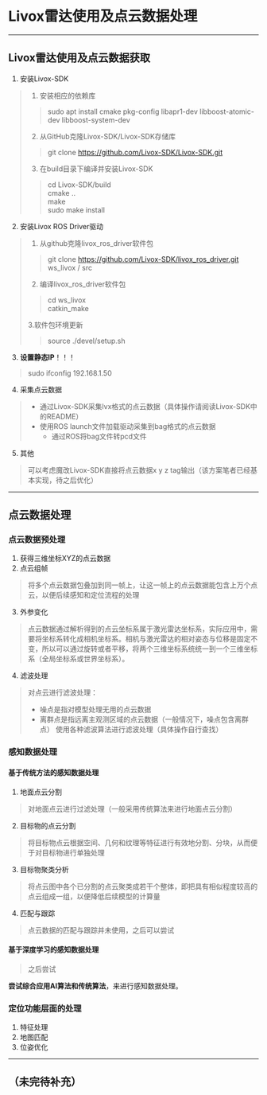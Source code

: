 # Livox雷达使用及点云数据处理

***

## Livox雷达使用及点云数据获取
1. 安装Livox-SDK
> 1. 安装相应的依赖库  
>> sudo apt install cmake pkg-config libapr1-dev libboost-atomic-dev libboost-system-dev  
> 2. 从GitHub克隆Livox-SDK/Livox-SDK存储库  
>> git clone https://github.com/Livox-SDK/Livox-SDK.git  
> 3. 在build目录下编译并安装Livox-SDK  
>> cd Livox-SDK/build  
>> cmake ..  
>> make  
>> sudo make install  

2. 安装Livox ROS Driver驱动
> 1. 从github克隆livox_ros_driver软件包  
>> git clone https://github.com/Livox-SDK/livox_ros_driver.git ws_livox / src
> 2. 编译livox_ros_driver软件包
>> cd ws_livox  
>> catkin_make  
> 
> 3.软件包环境更新  
>> source ./devel/setup.sh

3. **设置静态IP**！！！  
> sudo ifconfig <id> 192.168.1.50

4. 采集点云数据
> * 通过Livox-SDK采集lvx格式的点云数据（具体操作请阅读Livox-SDK中的README） 
> * 使用ROS launch文件加载驱动采集到bag格式的点云数据
>   * 通过ROS将bag文件转pcd文件

5. 其他
> 可以考虑魔改Livox-SDK直接将点云数据x y z tag输出（该方案笔者已经基本实现，待之后优化）
***  

## 点云数据处理

### 点云数据预处理
1. 获得三维坐标XYZ的点云数据
2. 点云组帧
> 将多个点云数据包叠加到同一帧上，让这一帧上的点云数据能包含上万个点云，以便后续感知和定位流程的处理  
3. 外参变化
> 点云数据通过解析得到的点云坐标系属于激光雷达坐标系，实际应用中，需要将坐标系转化成相机坐标系。相机与激光雷达的相对姿态与位移是固定不变，所以可以通过旋转或者平移，将两个三维坐标系统统一到一个三维坐标系（全局坐标系或世界坐标系）。
4. 滤波处理
> 对点云进行滤波处理：  
> * 噪点是指对模型处理无用的点云数据
> * 离群点是指远离主观测区域的点云数据（一般情况下，噪点包含离群点）
> 使用各种滤波算法进行滤波处理（具体操作自行查找）

### 感知数据处理
#### 基于传统方法的感知数据处理
1. 地面点云分割
> 对地面点云进行过滤处理（一般采用传统算法来进行地面点云分割）
2. 目标物的点云分割
> 将目标物点云根据空间、几何和纹理等特征进行有效地分割、分块，从而便于对目标物进行单独处理
3. 目标物聚类分析
> 将点云图中各个已分割的点云聚类成若干个整体，即把具有相似程度较高的点云组成一组，以便降低后续模型的计算量
4. 匹配与跟踪
> 点云数据的匹配与跟踪并未使用，之后可以尝试  
#### 基于深度学习的感知数据处理
> 之后尝试

**尝试综合应用AI算法和传统算法**，来进行感知数据处理。

### 定位功能层面的处理
1. 特征处理
2. 地图匹配
3. 位姿优化  

***
## （未完待补充）